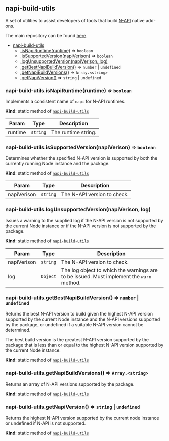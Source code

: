 <a name="module_napi-build-utils"></a>

## napi-build-utils
A set of utilities to assist developers of tools that build
[N-API](https://nodejs.org/api/n-api.html#n_api_n_api) native add-ons.

The main repository can be found
[here](https://github.com/inspiredware/napi-build-utils#napi-build-utils).


* [napi-build-utils](#module_napi-build-utils)
    * [.isNapiRuntime(runtime)](#module_napi-build-utils.isNapiRuntime) ⇒ <code>boolean</code>
    * [.isSupportedVersion(napiVerison)](#module_napi-build-utils.isSupportedVersion) ⇒ <code>boolean</code>
    * [.logUnsupportedVersion(napiVerison, log)](#module_napi-build-utils.logUnsupportedVersion)
    * [.getBestNapiBuildVersion()](#module_napi-build-utils.getBestNapiBuildVersion) ⇒ <code>number</code> \| <code>undefined</code>
    * [.getNapiBuildVersions()](#module_napi-build-utils.getNapiBuildVersions) ⇒ <code>Array.&lt;string&gt;</code>
    * [.getNapiVersion()](#module_napi-build-utils.getNapiVersion) ⇒ <code>string</code> \| <code>undefined</code>

<a name="module_napi-build-utils.isNapiRuntime"></a>

### napi-build-utils.isNapiRuntime(runtime) ⇒ <code>boolean</code>
Implements a consistent name of `napi` for N-API runtimes.

**Kind**: static method of [<code>napi-build-utils</code>](#module_napi-build-utils)  

| Param | Type | Description |
| --- | --- | --- |
| runtime | <code>string</code> | The runtime string. |

<a name="module_napi-build-utils.isSupportedVersion"></a>

### napi-build-utils.isSupportedVersion(napiVerison) ⇒ <code>boolean</code>
Determines whether the specified N-API version is supported
by both the currently running Node instance and the package.

**Kind**: static method of [<code>napi-build-utils</code>](#module_napi-build-utils)  

| Param | Type | Description |
| --- | --- | --- |
| napiVerison | <code>string</code> | The N-API version to check. |

<a name="module_napi-build-utils.logUnsupportedVersion"></a>

### napi-build-utils.logUnsupportedVersion(napiVerison, log)
Issues a warning to the supplied log if the N-API version is not supported
by the current Node instance or if the N-API version is not supported
by the package.

**Kind**: static method of [<code>napi-build-utils</code>](#module_napi-build-utils)  

| Param | Type | Description |
| --- | --- | --- |
| napiVerison | <code>string</code> | The N-API version to check. |
| log | <code>Object</code> | The log object to which the warnings are to be issued. Must implement the `warn` method. |

<a name="module_napi-build-utils.getBestNapiBuildVersion"></a>

### napi-build-utils.getBestNapiBuildVersion() ⇒ <code>number</code> \| <code>undefined</code>
Returns the best N-API version to build given the highest N-API
version supported by the current Node instance and the N-API versions
supported by the package, or undefined if a suitable N-API version
cannot be determined.

The best build version is the greatest N-API version supported by
the package that is less than or equal to the highest N-API version
supported by the current Node instance.

**Kind**: static method of [<code>napi-build-utils</code>](#module_napi-build-utils)  
<a name="module_napi-build-utils.getNapiBuildVersions"></a>

### napi-build-utils.getNapiBuildVersions() ⇒ <code>Array.&lt;string&gt;</code>
Returns an array of N-API versions supported by the package.

**Kind**: static method of [<code>napi-build-utils</code>](#module_napi-build-utils)  
<a name="module_napi-build-utils.getNapiVersion"></a>

### napi-build-utils.getNapiVersion() ⇒ <code>string</code> \| <code>undefined</code>
Returns the highest N-API version supported by the current node instance
or undefined if N-API is not supported.

**Kind**: static method of [<code>napi-build-utils</code>](#module_napi-build-utils)  
